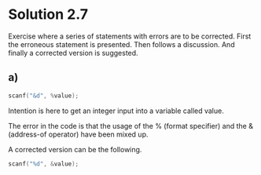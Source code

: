 # Solution 2.7

Exercise where a series of statements with errors are to be corrected. First the erroneous statement is presented. Then follows a discussion. And finally a corrected version is suggested.

## a)

```C
scanf("&d", %value);
```

Intention is here to get an integer input into a variable called value.

The error in the code is that the usage of the % (format specifier) and the & (address-of operator) have been mixed up.

A corrected version can be the following.

```C
scanf("%d", &value);
```
